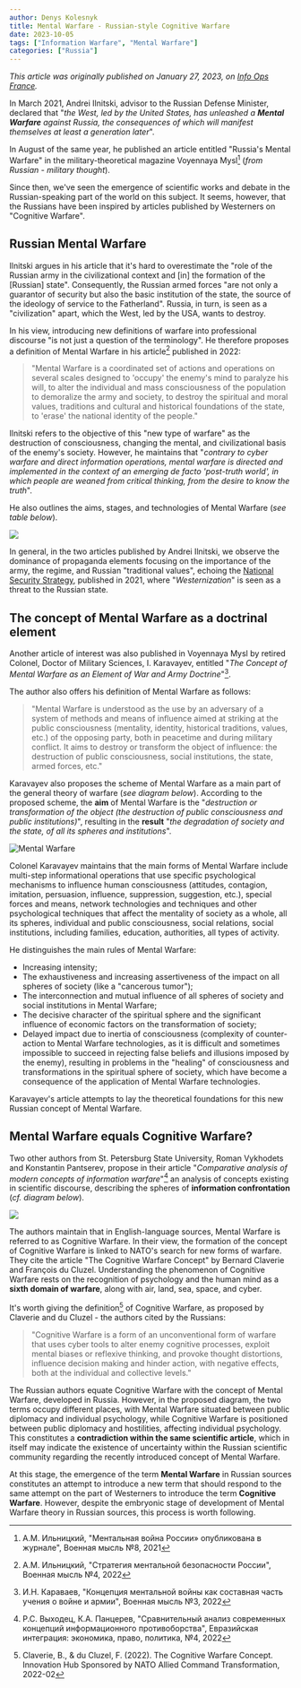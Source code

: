 ```yaml
---
author: Denys Kolesnyk
title: Mental Warfare - Russian-style Cognitive Warfare
date: 2023-10-05
tags: ["Information Warfare", "Mental Warfare"]
categories: ["Russia"]
---
```


*This article was originally published on January 27, 2023, on [Info Ops France](https://infoops.fr/posts/la-guerre-mentale-la-guerre-cognitive-a-la-russe/).*

In March 2021, Andrei Ilnitski, advisor to the Russian Defense Minister, declared that "*the West, led by the United States, has unleashed a **Mental Warfare** against Russia, the consequences of which will manifest themselves at least a generation later*".

In August of the same year, he published an article entitled "Russia's Mental Warfare" in the military-theoretical magazine Voyennaya Mysl[^1] (*from Russian - military thought*).

Since then, we've seen the emergence of scientific works and debate in the Russian-speaking part of the world on this subject. It seems, however, that the Russians have been inspired by articles published by Westerners on "Cognitive Warfare".

## Russian Mental Warfare

Ilnitski argues in his article that it's hard to overestimate the "role of the Russian army in the civilizational context and [in] the formation of the [Russian] state". Consequently, the Russian armed forces "are not only a guarantor of security but also the basic institution of the state, the source of the ideology of service to the Fatherland". Russia, in turn, is seen as a "civilization" apart, which the West, led by the USA, wants to destroy.

In his view, introducing new definitions of warfare into professional discourse "is not just a question of the terminology". He therefore proposes a definition of Mental Warfare in his article[^2] published in 2022:

> "Mental Warfare is a coordinated set of actions and operations on several scales designed to 'occupy' the enemy's mind to paralyze his will, to alter the individual and mass consciousness of the population to demoralize the army and society, to destroy the spiritual and moral values, traditions and cultural and historical foundations of the state, to 'erase' the national identity of the people."

Ilnitski refers to the objective of this "new type of warfare" as the destruction of consciousness, changing the mental, and civilizational basis of the enemy's society. However, he maintains that "*contrary to cyber warfare and direct information operations, mental warfare is directed and implemented in the context of an emerging de facto 'post-truth world', in which people are weaned from critical thinking, from the desire to know the truth*".

He also outlines the aims, stages, and technologies of Mental Warfare (*see table below*).

![](/images/tableau-buts-guerre-mentale.jpg)

In general, in the two articles published by Andrei Ilnitski, we observe the dominance of propaganda elements focusing on the importance of the army, the regime, and Russian "traditional values", echoing the [National Security Strategy](https://kolesnyk.fr/posts/la-russie-se-dote-dune-nouvelle-strategie-de-la-securite-nationale/), published in 2021, where "*Westernization*" is seen as a threat to the Russian state.

## The concept of Mental Warfare as a doctrinal element

Another article of interest was also published in Voyennaya Mysl by retired Colonel, Doctor of Military Sciences, I. Karavayev, entitled "*The Concept of Mental Warfare as an Element of War and Army Doctrine*"[^3].

The author also offers his definition of Mental Warfare as follows:

> "Mental Warfare is understood as the use by an adversary of a system of methods and means of influence aimed at striking at the public consciousness (mentality, identity, historical traditions, values, etc.) of the opposing party, both in peacetime and during military conflict. It aims to destroy or transform the object of influence: the destruction of public consciousness, social institutions, the state, armed forces, etc."

Karavayev also proposes the scheme of Mental Warfare as a main part of the general theory of warfare (*see diagram below*). According to the proposed scheme, the **aim** of Mental Warfare is the "*destruction or transformation of the object (the destruction of public consciousness and public institutions)*", resulting in the **result** "*the degradation of society and the state, of all its spheres and institutions*".

![Mental Warfare](/images/guerre_mentale_chart.jpg)

Colonel Karavayev maintains that the main forms of Mental Warfare include multi-step informational operations that use specific psychological mechanisms to influence human consciousness (attitudes, contagion, imitation, persuasion, influence, suppression, suggestion, etc.), special forces and means, network technologies and techniques and other psychological techniques that affect the mentality of society as a whole, all its spheres, individual and public consciousness, social relations, social institutions, including families, education, authorities, all types of activity.

He distinguishes the main rules of Mental Warfare:

* Increasing intensity;
* The exhaustiveness and increasing assertiveness of the impact on all spheres of society (like a "cancerous tumor");
* The interconnection and mutual influence of all spheres of society and social institutions in Mental Warfare;
* The decisive character of the spiritual sphere and the significant influence of economic factors on the transformation of society;
* Delayed impact due to inertia of consciousness (complexity of counter-action to Mental Warfare technologies, as it is difficult and sometimes impossible to succeed in rejecting false beliefs and illusions imposed by the enemy), resulting in problems in the "healing" of consciousness and transformations in the spiritual sphere of society, which have become a consequence of the application of Mental Warfare technologies.

Karavayev's article attempts to lay the theoretical foundations for this new Russian concept of Mental Warfare.

## Mental Warfare equals Cognitive Warfare?

Two other authors from St. Petersburg State University, Roman Vykhodets and Konstantin Pantserev, propose in their article "*Comparative analysis of modern concepts of information warfare*"[^4] an analysis of concepts existing in scientific discourse, describing the spheres of **information confrontation** (*cf. diagram below*).

![](/images/spheres-confrontation-informationnelle.jpg)

The authors maintain that in English-language sources, Mental Warfare is referred to as Cognitive Warfare. In their view, the formation of the concept of Cognitive Warfare is linked to NATO's search for new forms of warfare. They cite the article "The Cognitive Warfare Concept" by Bernard Claverie and François du Cluzel. Understanding the phenomenon of Cognitive Warfare rests on the recognition of psychology and the human mind as a **sixth domain of warfare**, along with air, land, sea, space, and cyber.

It's worth giving the definition[^5] of Cognitive Warfare, as proposed by Claverie and du Cluzel - the authors cited by the Russians:

> "Cognitive Warfare is a form of an unconventional form of warfare that uses cyber tools to alter enemy cognitive processes, exploit mental biases or reflexive thinking, and provoke thought distortions, influence decision making and hinder action, with negative effects, both at the individual and collective levels."

The Russian authors equate Cognitive Warfare with the concept of Mental Warfare, developed in Russia. However, in the proposed diagram, the two terms occupy different places, with Mental Warfare situated between public diplomacy and individual psychology, while Cognitive Warfare is positioned between public diplomacy and hostilities, affecting individual psychology. This constitutes a **contradiction within the same scientific article**, which in itself may indicate the existence of uncertainty within the Russian scientific community regarding the recently introduced concept of Mental Warfare.

At this stage, the emergence of the term **Mental Warfare** in Russian sources constitutes an attempt to introduce a new term that should respond to the same attempt on the part of Westerners to introduce the term **Cognitive Warfare**. However, despite the embryonic stage of development of Mental Warfare theory in Russian sources, this process is worth following.

[^1]: А.М. Ильницкий, "Ментальная война России» опубликована в журнале", Военная мысль №8, 2021
[^2]: А.М. Ильницкий, "Стратегия ментальной безопасности России", Военная мысль №4, 2022
[^3]: И.Н. Караваев, "Концепция ментальной войны как составная часть учения о войне и армии", Военная мысль №3, 2022
[^4]: Р.С. Выходец, К.А. Панцерев, "Сравнительный анализ современных концепций информационного противоборства", Евразийская интеграция: экономика, право, политика, №4, 2022
[^5]: Claverie, B., & du Cluzel, F. (2022). The Cognitive Warfare Concept. Innovation Hub Sponsored by NATO Allied Command Transformation, 2022-02